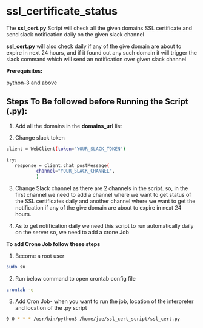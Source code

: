 # ssl_certificate_status

The **ssl_cert.py** Script will check all the given domains SSL certificate and send slack notification daily on the given slack channel

**ssl_cert.py** will also check daily if any of the give domain are about to expire in next 24 hours, and if it found out any such domain it will trigger the slack command which will send an notification over given slack channel


**Prerequisites:**

python-3 and above 


## Steps To Be followed before Running the Script (.py):

1. Add all the domains in the **domains_url** list

2. Change slack token 

 ```bash
client = WebClient(token="YOUR_SLACK_TOKEN")

try:
    response = client.chat_postMessage(
            channel="YOUR_SLACK_CHANNEL", 
            )     

 ```

3. Change Slack channel as there are 2 channels in the script. so, in the first channel we need to add a channel where we want to get status of the SSL certificates daily and another channel where we want to get the notification if any of the give domain are about to expire in next 24 hours.

4. As to get notification daily we need this script to run automatically daily on the server so, we need to add a crone Job

**To add Crone Job follow these steps**

1. Become a root user
```bash
sudo su
```
2. Run below command to open crontab config file 
```bash
crontab -e
```
3. Add Cron Job- when you want to run the job, location of the interpreter and location of the .py script
```bash 
0 0 * * * /usr/bin/python3 /home/joe/ssl_cert_script/ssl_cert.py
```
